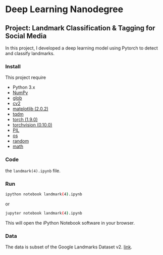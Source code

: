 # Deep Learning Nanodegree

## Project: Landmark Classification & Tagging for Social Media

 In this project, I developed a deep learning model using Pytorch to detect and classify landmarks.


### Install

This project require
- Python 3.x
- [NumPy](http://www.numpy.org/)
- [glob](https://docs.python.org/3/library/glob.html)
- [cv2](https://pypi.org/project/opencv-python/)
- [matplotlib (2.0.2)](http://matplotlib.org/)
- [tqdm](https://tqdm.github.io/)
- [torch (1.9.0)](https://pytorch.org/docs/stable/index.html)
- [torchvision (0.10.0)](https://pytorch.org/vision/stable/index.html)
- [PIL](https://pillow.readthedocs.io/en/stable/)
- [os](https://docs.python.org/3/library/os.html)
- [random](https://docs.python.org/3/library/random.html)
- [math](https://docs.python.org/3/library/math.html)


### Code
the `landmark(4).ipynb` file.

### Run

```bash
ipython notebook landmark(4).ipynb
```  
or
```bash
jupyter notebook landmark(4).ipynb
```

This will open the iPython Notebook software in your browser.

### Data
The data is subset of the Google Landmarks Dataset v2. [link](https://udacity-dlnfd.s3-us-west-1.amazonaws.com/datasets/landmark_images.zip).


